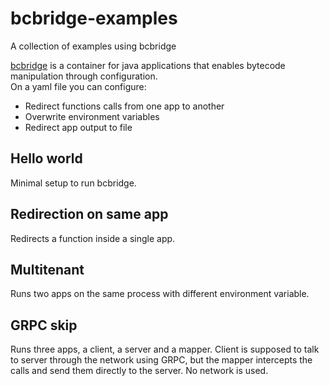 # bcbridge-examples

A collection of examples using bcbridge

[bcbridge](https://github.com/beothorn/bcbridge) is a container for java applications 
that enables bytecode manipulation through configuration.  
On a yaml file you can configure:  
- Redirect functions calls from one app to another
- Overwrite environment variables
- Redirect app output to file

## Hello world

Minimal setup to run bcbridge.  

## Redirection on same app

Redirects a function inside a single app.

## Multitenant  

Runs two apps on the same process with different environment variable.

## GRPC skip

Runs three apps, a client, a server and a mapper. Client is supposed to talk to server through the network using GRPC, but the mapper intercepts the calls and send them directly to the server. No network is used.
